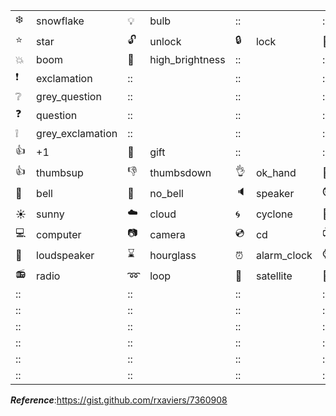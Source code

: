 
| | | | | | | | |
|--- | --- |---  |---  |---  |---  |---  |---  |
| :snowflake:| snowflake | :bulb: |bulb | :: | | :: | | :: | |
| :star: |star | :unlock: | unlock| :lock: | lock| :key: |key |
| :boom: | boom| :high_brightness: | high_brightness| :: | | :: | |
| :exclamation: |exclamation | :: | | :: | | :: | |
| :grey_question: | grey_question| :: | | :: | | :: | |
| :question: |question | :: | | :: | | :: | |
| :grey_exclamation: |grey_exclamation | :: | | :: | | :: | |
| :+1: |+1 | :gift: |gift | :: | | :: | |
| :thumbsup: |thumbsup | :thumbsdown: |thumbsdown | :ok_hand: | ok_hand| :raising_hand: | raising_hand |
| :bell: | bell| :no_bell: |no_bell | :speaker: | speaker| :mute: |mute |
| :sunny: | sunny| :cloud: |cloud | :cyclone: | cyclone| :floppy_disk: | floppy_disk|
| :computer: |computer | :camera: |camera | :cd: | cd| :tv: | tv|
| :loudspeaker: | loudspeaker| :hourglass: |hourglass | :alarm_clock: | alarm_clock| :watch: |watch |
| :radio: |radio | :loop: | loop| :satellite: |satellite | :mag_right: |mag_right |
| :: | | :: | | :: | | :: | |
| :: | | :: | | :: | | :: | |
| :: | | :: | | :: | | :: | |
| :: | | :: | | :: | | :: | |
| :: | | :: | | :: | | :: | |
| :: | | :: | | :: | | :: | |


***Reference***:https://gist.github.com/rxaviers/7360908
